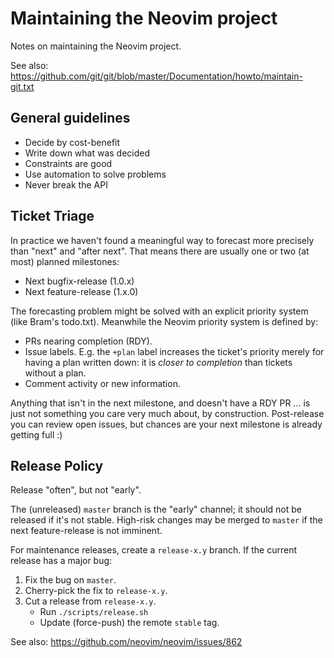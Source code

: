Maintaining the Neovim project
==============================

Notes on maintaining the Neovim project.

See also: https://github.com/git/git/blob/master/Documentation/howto/maintain-git.txt

General guidelines
------------------

* Decide by cost-benefit
* Write down what was decided
* Constraints are good
* Use automation to solve problems
* Never break the API

Ticket Triage
-------------

In practice we haven't found a meaningful way to forecast more precisely than
"next" and "after next". That means there are usually one or two (at most)
planned milestones:

- Next bugfix-release (1.0.x)
- Next feature-release (1.x.0)

The forecasting problem might be solved with an explicit priority system (like
Bram's todo.txt). Meanwhile the Neovim priority system is defined by:

- PRs nearing completion (RDY).
- Issue labels. E.g. the `+plan` label increases the ticket's priority merely
  for having a plan written down: it is _closer to completion_ than tickets
  without a plan.
- Comment activity or new information.

Anything that isn't in the next milestone, and doesn't have a RDY PR ... is
just not something you care very much about, by construction. Post-release you
can review open issues, but chances are your next milestone is already getting
full :)

Release Policy
--------------

Release "often", but not "early".

The (unreleased) `master` branch is the "early" channel; it should not be
released if it's not stable. High-risk changes may be merged to `master` if
the next feature-release is not imminent.

For maintenance releases, create a `release-x.y` branch. If the current release
has a major bug:

1. Fix the bug on `master`.
2. Cherry-pick the fix to `release-x.y`.
3. Cut a release from `release-x.y`.
    - Run `./scripts/release.sh`
    - Update (force-push) the remote `stable` tag.

See also: https://github.com/neovim/neovim/issues/862
